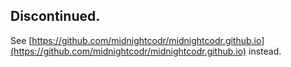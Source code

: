 ## Discontinued.
See [https://github.com/midnightcodr/midnightcodr.github.io](https://github.com/midnightcodr/midnightcodr.github.io) instead.
